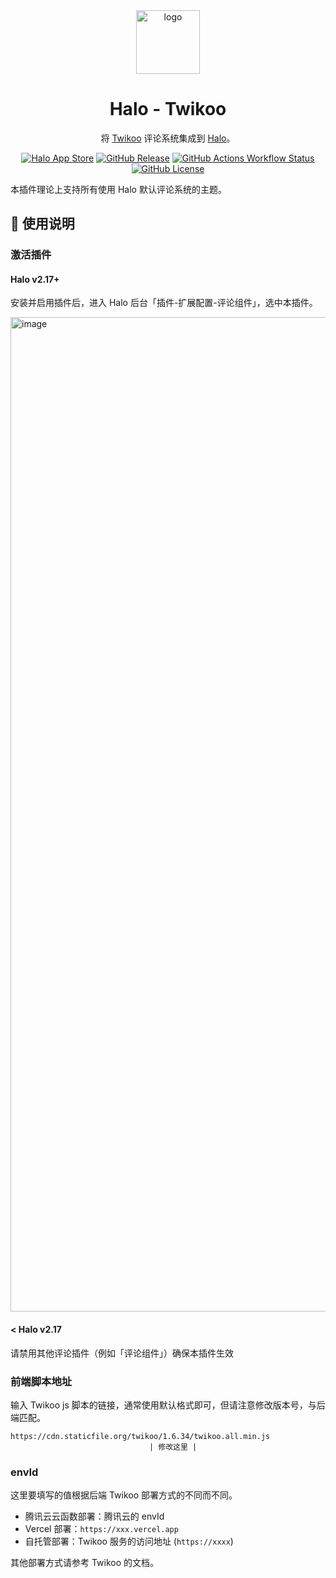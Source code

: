 <div align="center">
    <img alt="logo" width="102px" src="https://github.com/ichenhe/halo-twikoo/assets/10266066/10d1c1af-b6d3-45c3-ae54-cb74e3dbbe4d">
    <h1>Halo - Twikoo</h1>
    <p>将 <a href="https://twikoo.js.org/">Twikoo</a> 评论系统集成到 <a href="https://www.halo.run/">Halo</a>。</p>
    <p align="center">
        <a href="https://www.halo.run/store/apps/app-FgtLY"><img alt="Halo App Store" src="https://img.shields.io/badge/Halo-%E5%BA%94%E7%94%A8%E5%B8%82%E5%9C%BA-%230A81F5?style=flat-square&logo=appstore&logoColor=%23fff" /></a>
        <a href="//github.com/ichenhe/halo-twikoo/releases"><img alt="GitHub Release" src="https://img.shields.io/github/v/release/ichenhe/halo-twikoo?style=flat-square&logo=github" /></a>
        <a href="//github.com/ichenhe/halo-twikoo/actions/workflows/ci.yaml"><img alt="GitHub Actions Workflow Status" src="https://img.shields.io/github/actions/workflow/status/ichenhe/halo-twikoo/ci.yaml?style=flat-square&label=build" /></a>
        <a href="./LICENSE"><img alt="GitHub License" src="https://img.shields.io/github/license/ichenhe/halo-twikoo?style=flat-square" /></a>
    </p>
</div>

本插件理论上支持所有使用 Halo 默认评论系统的主题。

## 📖 使用说明

### 激活插件

#### Halo v2.17+

安装并启用插件后，进入 Halo 后台「插件-扩展配置-评论组件」，选中本插件。

<img width="1591" alt="image" src="https://github.com/user-attachments/assets/de178382-50f6-4e4e-afd0-d1894dc0d48d">


#### < Halo v2.17

请禁用其他评论插件（例如「评论组件」）确保本插件生效


### 前端脚本地址

输入 Twikoo js 脚本的链接，通常使用默认格式即可，但请注意修改版本号，与后端匹配。

```
https://cdn.staticfile.org/twikoo/1.6.34/twikoo.all.min.js
                               | 修改这里 |
```

### envId

这里要填写的值根据后端 Twikoo 部署方式的不同而不同。

- 腾讯云云函数部署：腾讯云的 envId
- Vercel 部署：`https://xxx.vercel.app`
- 自托管部署：Twikoo 服务的访问地址 (`https://xxxx`)

其他部署方式请参考 Twikoo 的文档。

